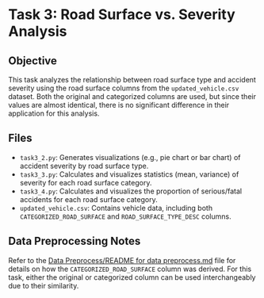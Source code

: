 # Task 3: Road Surface vs. Severity Analysis

## Objective

This task analyzes the relationship between road surface type and accident severity using the road surface columns from the `updated_vehicle.csv` dataset. Both the original and categorized columns are used, but since their values are almost identical, there is no significant difference in their application for this analysis.

## Files

- `task3_2.py`: Generates visualizations (e.g., pie chart or bar chart) of accident severity by road surface type.
- `task3_3.py`: Calculates and visualizes statistics (mean, variance) of severity for each road surface category.
- `task3_4.py`: Calculates and visualizes the proportion of serious/fatal accidents for each road surface category.
- `updated_vehicle.csv`: Contains vehicle data, including both `CATEGORIZED_ROAD_SURFACE` and `ROAD_SURFACE_TYPE_DESC` columns.

## Data Preprocessing Notes

Refer to the [Data Preprocess/README for data preprocess.md](../Data%20Preprocess/README%20for%20data%20preprocess.md) file for details on how the `CATEGORIZED_ROAD_SURFACE` column was derived. For this task, either the original or categorized column can be used interchangeably due to their similarity.